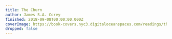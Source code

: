 ```yaml
---
title: The Churn
author: James S.A. Corey
finished: 2018-09-08T00:00:00.000Z
coverImage: https://book-covers.nyc3.digitaloceanspaces.com/readings/the-churn-01.jpg
dropped: false
---
```


